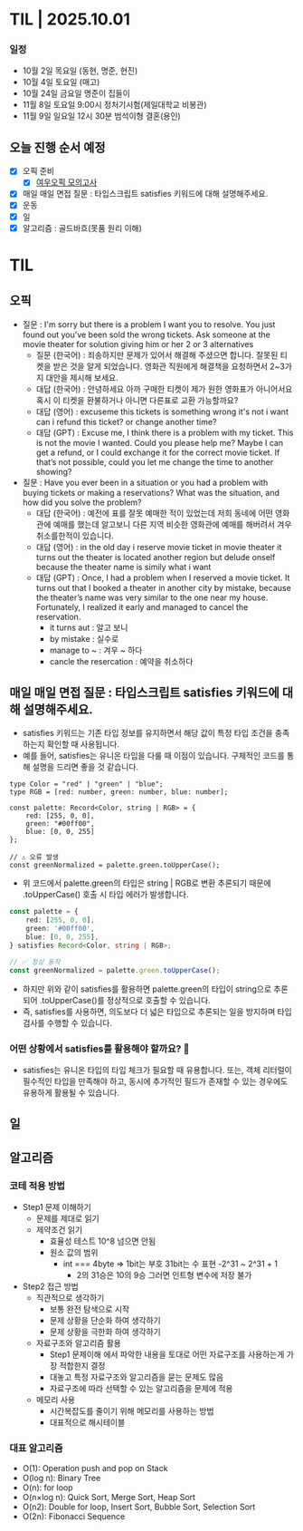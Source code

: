 # TIL | 2025.10.01

### 일정

-   10월 2일 목요일 (동현, 명준, 현진)
-   10월 4일 토요일 (매고)
-   10월 24일 금요일 명준이 집들이
-   11월 8일 토요일 9:00시 정처기시험(제일대학교 비봉관)
-   11월 9일 일요일 12시 30분 범석이형 결혼(용인)

## 오늘 진행 순서 예정

-   [x] 오픽 준비
    -   [x] [여우오픽 모의고사](https://www.youtube.com/watch?v=-kapDJVUUD0&list=PLQqxXrxA9EGj_XIfyp1zC8ADRxjamZVut)
-   [x] 매일 매일 면접 질문 : 타입스크립트 satisfies 키워드에 대해 설명해주세요.
-   [x] 운동
-   [x] 일
-   [x] 알고리즘 : 골드바흐(못품 원리 이해)

# TIL

## 오픽

-   질문 : I'm sorry but there is a problem I want you to resolve. You just found out you've been sold the wrong tickets. Ask someone at the movie theater for solution giving him or her 2 or 3 alternatives
    -   질문 (한국어) : 죄송하지만 문제가 있어서 해결해 주셨으면 합니다. 잘못된 티켓을 받은 것을 알게 되었습니다. 영화관 직원에게 해결책을 요청하면서 2~3가지 대안을 제시해 보세요.
    -   대답 (한국어) : 안녕하세요 아까 구매한 티켓이 제가 원한 영화표가 아니어서요 혹시 이 티켓을 환불하거나 아니면 다른표로 교환 가능할까요?
    -   대답 (영어) : excuseme this tickets is something wrong it's not i want can i refund this ticket? or change another time?
    -   대답 (GPT) : Excuse me, I think there is a problem with my ticket. This is not the movie I wanted. Could you please help me? Maybe I can get a refund, or I could exchange it for the correct movie ticket. If that’s not possible, could you let me change the time to another showing?
-   질문 : Have you ever been in a situation or you had a problem with buying tickets or making a reservations? What was the situation, and how did you solve the problem?
    -   대답 (한국어) : 예전에 표를 잘못 예매한 적이 있었는데 저희 동네에 어떤 영화관에 예매를 했는데 알고보니 다른 지역 비슷한 영화관에 예매를 해버려서 겨우 취소를한적이 있습니다.
    -   대답 (영어) : in the old day i reserve movie ticket in movie theater it turns out the theater is located another region but delude onself because the theater name is simily what i want
    -   대답 (GPT) : Once, I had a problem when I reserved a movie ticket. It turns out that I booked a theater in another city by mistake, because the theater’s name was very similar to the one near my house. Fortunately, I realized it early and managed to cancel the reservation.
        -   it turns aut : 알고 보니
        -   by mistake : 실수로
        -   manage to ~ : 겨우 ~ 하다
        -   cancle the resercation : 예약을 취소하다

## 매일 매일 면접 질문 : 타입스크립트 satisfies 키워드에 대해 설명해주세요.

-   satisfies 키워드는 기존 타입 정보를 유지하면서 해당 값이 특정 타입 조건을 충족하는지 확인할 때 사용됩니다.
-   예를 들어, satisfies는 유니온 타입을 다룰 때 이점이 있습니다. 구체적인 코드를 통해 설명을 드리면 좋을 것 같습니다.

```
type Color = "red" | "green" | "blue";
type RGB = [red: number, green: number, blue: number];

const palette: Record<Color, string | RGB> = {
    red: [255, 0, 0],
    green: "#00ff00",
    blue: [0, 0, 255]
};

// ⚠️ 오류 발생
const greenNormalized = palette.green.toUpperCase();
```

-   위 코드에서 palette.green의 타입은 string | RGB로 변환 추론되기 때문에 .toUpperCase() 호출 시 타입 에러가 발생합니다.

```ts
const palette = {
    red: [255, 0, 0],
    green: '#00ff00',
    blue: [0, 0, 255],
} satisfies Record<Color, string | RGB>;

// ✅ 정상 동작
const greenNormalized = palette.green.toUpperCase();
```

-   하지만 위와 같이 satisfies를 활용하면 palette.green의 타입이 string으로 추론되어 .toUpperCase()를 정상적으로 호출할 수 있습니다.
-   즉, satisfies를 사용하면, 의도보다 더 넓은 타입으로 추론되는 일을 방지하며 타입 검사를 수행할 수 있습니다.

### 어떤 상황에서 satisfies를 활용해야 할까요? 🤔

-   satisfies는 유니온 타입의 타입 체크가 필요할 때 유용합니다. 또는, 객체 리터럴이 필수적인 타입을 만족해야 하고, 동시에 추가적인 필드가 존재할 수 있는 경우에도 유용하게 활용될 수 있습니다.

## 일

## 알고리즘

### 코테 적용 방법

-   Step1 문제 이해하기
    -   문제를 제대로 읽기
    -   제약조건 읽기
        -   효율성 테스트 10^8 넘으면 안됨
        -   원소 값의 범위
            -   int === 4byte => 1bit는 부호 31bit는 수 표현 -2^31 ~ 2^31 + 1
                -   2의 31승은 10의 9승 그러면 인트형 변수에 저장 불가
-   Step2 접근 방법
    -   직관적으로 생각하기
        -   보통 완전 탐색으로 시작
        -   문제 상황을 단순화 하여 생각하기
        -   문제 상황을 극한화 하여 생각하기
    -   자료구조와 알고리즘 활용
        -   Step1 문제이해 에서 파악한 내용을 토대로 어떤 자료구조를 사용하는게 가장 적합한지 결정
        -   대놓고 특정 자료구조와 알고리즘을 묻는 문제도 많음
        -   자료구조에 따라 선택할 수 있는 알고리즘을 문제에 적용
    -   메모리 사용
        -   시간복잡도를 줄이기 위해 메모리를 사용하는 방법
        -   대표적으로 해시테이블

### 대표 알고리즘

-   O(1): Operation push and pop on Stack
-   O(log n): Binary Tree
-   O(n): for loop
-   O(n×log n): Quick Sort, Merge Sort, Heap Sort
-   O(n2): Double for loop, Insert Sort, Bubble Sort, Selection Sort
-   O(2n): Fibonacci Sequence
